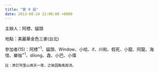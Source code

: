 ```yaml
---
title: "第 9 屆"
date: 2013-08-24 12:00:00 +0800
---
```


主辦人：阿標、貓頭

地點：美麗華金色三麥(台北)

參加者(15)：阿標<sup>+1</sup>、貓頭、Window、小哈、if、川和、假死、小龍、阿龍、海怪、樂咖<sup>+1</sup>、dilong、毳、小巴、小偉

<small>註：原訂阿里山兩天一夜，之後因颱風取消。</small>